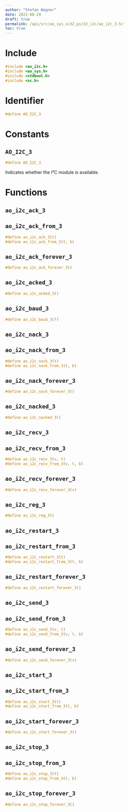 ```yaml
---
author: "Stefan Wagner"
date: 2022-08-29
draft: true
permalink: /api/src/ao_sys_xc32_pic32_i2c/ao_i2c_3.h/
toc: true
---
```


# Include

```c
#include <ao_i2c.h>
#include <ao_sys.h>
#include <stdbool.h>
#include <xc.h>
```

# Identifier

```c
#define AO_I2C_3
```

# Constants

## `AO_I2C_3`

```c
#define AO_I2C_3
```

Indicates whether the I²C module is available.

# Functions

## `ao_i2c_ack_3`
## `ao_i2c_ack_from_3`

```c
#define ao_i2c_ack_3(t)
#define ao_i2c_ack_from_3(t, b)
```

## `ao_i2c_ack_forever_3`

```c
#define ao_i2c_ack_forever_3()
```

## `ao_i2c_acked_3`

```c
#define ao_i2c_acked_3()
```

## `ao_i2c_baud_3`

```c
#define ao_i2c_baud_3(f)
```

## `ao_i2c_nack_3`
## `ao_i2c_nack_from_3`

```c
#define ao_i2c_nack_3(t)
#define ao_i2c_nack_from_3(t, b)
```

## `ao_i2c_nack_forever_3`

```c
#define ao_i2c_nack_forever_3()
```

## `ao_i2c_nacked_3`

```c
#define ao_i2c_nacked_3()
```

## `ao_i2c_recv_3`
## `ao_i2c_recv_from_3`

```c
#define ao_i2c_recv_3(v, t)
#define ao_i2c_recv_from_3(v, t, b)
```

## `ao_i2c_recv_forever_3`

```c
#define ao_i2c_recv_forever_3(v)
```

## `ao_i2c_reg_3`

```c
#define ao_i2c_reg_3()
```

## `ao_i2c_restart_3`
## `ao_i2c_restart_from_3`

```c
#define ao_i2c_restart_3(t)
#define ao_i2c_restart_from_3(t, b)
```

## `ao_i2c_restart_forever_3`

```c
#define ao_i2c_restart_forever_3()
```

## `ao_i2c_send_3`
## `ao_i2c_send_from_3`

```c
#define ao_i2c_send_3(v, t)
#define ao_i2c_send_from_3(v, t, b)
```

## `ao_i2c_send_forever_3`

```c
#define ao_i2c_send_forever_3(v)
```

## `ao_i2c_start_3`
## `ao_i2c_start_from_3`

```c
#define ao_i2c_start_3(t)
#define ao_i2c_start_from_3(t, b)
```

## `ao_i2c_start_forever_3`

```c
#define ao_i2c_start_forever_3()
```

## `ao_i2c_stop_3`
## `ao_i2c_stop_from_3`

```c
#define ao_i2c_stop_3(t)
#define ao_i2c_stop_from_3(t, b)
```

## `ao_i2c_stop_forever_3`

```c
#define ao_i2c_stop_forever_3()
```
